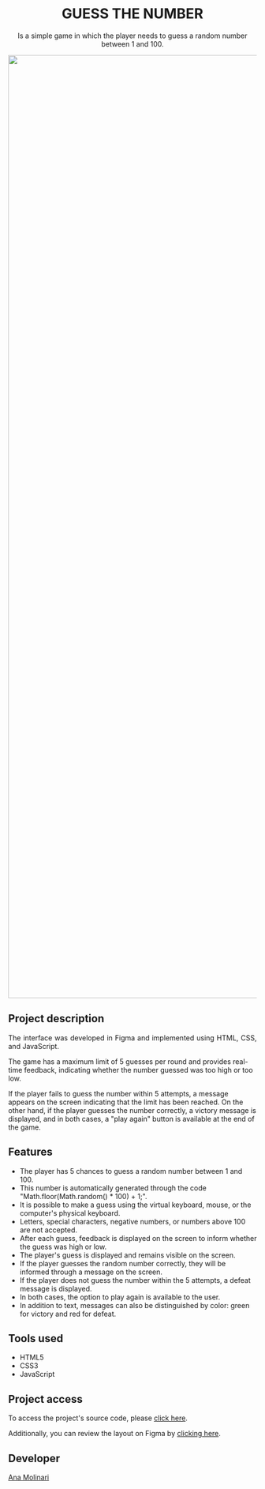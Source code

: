 <h1 align="center">GUESS THE NUMBER</h1>

<p align="center">
Is a simple game in which the player needs to guess a random number between 1 and 100.

<div align="center">
<img width="1910" alt="guess-the-number-ana-molinari" src="https://user-images.githubusercontent.com/121121296/230516979-d3e54ec0-a9d5-494f-aad4-d36ea6ec25bb.png">
</div>

## Project description

<p align="justify">
The interface was developed in Figma and implemented using HTML, CSS, and JavaScript.

The game has a maximum limit of 5 guesses per round and provides real-time feedback, indicating whether the number guessed was too high or too low.

If the player fails to guess the number within 5 attempts, a message appears on the screen indicating that the limit has been reached. On the other hand, if the player guesses the number correctly, a victory message is displayed, and in both cases, a "play again" button is available at the end of the game.

## Features

- The player has 5 chances to guess a random number between 1 and 100.
- This number is automatically generated through the code "Math.floor(Math.random() * 100) + 1;".
- It is possible to make a guess using the virtual keyboard, mouse, or the computer's physical keyboard.
- Letters, special characters, negative numbers, or numbers above 100 are not accepted.
- After each guess, feedback is displayed on the screen to inform whether the guess was high or low.
- The player's guess is displayed and remains visible on the screen.
- If the player guesses the random number correctly, they will be informed through a message on the screen.
- If the player does not guess the number within the 5 attempts, a defeat message is displayed.
- In both cases, the option to play again is available to the user.
- In addition to text, messages can also be distinguished by color: green for victory and red for defeat.

## Tools used

- HTML5
- CSS3
- JavaScript

###

## Project access

To access the project's source code, please <a href="https://anamolinari.github.io/guess-the-number/" target="_blank">click here</a>.

Additionally, you can review the layout on Figma by <a href="https://www.figma.com/file/TcXf4Jt6YATA25ydFsWOXn/Guess-The-Number---Game?type=design&node-id=0%3A1&mode=dev&t=yMCdeae55F9DxwKR-1" target="_blank">clicking here</a>.

## Developer
[Ana Molinari](https://www.linkedin.com/in/anahmolinari/)


